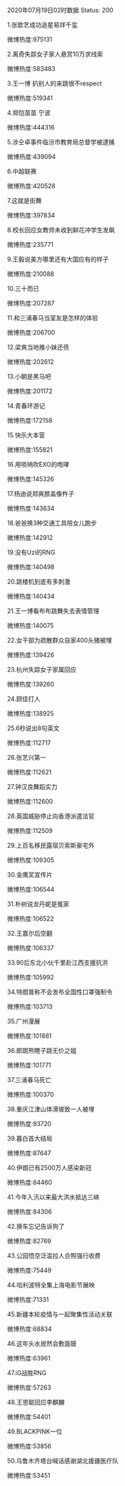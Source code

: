 2020年07月19日02时数据
Status: 200

1.张歆艺成功追星易烊千玺

微博热度:975131

2.离奇失踪女子家人悬赏10万求线索

微博热度:583483

3.王一博 扒别人的来跳很不respect

微博热度:519341

4.郑恺苗苗 宁波

微博热度:444316

5.涉仝卓事件临汾市教育局总督学被逮捕

微博热度:439094

6.中超联赛

微博热度:420528

7.这就是街舞

微博热度:397834

8.校长回应女教师未收到鲜花冲学生发飙

微博热度:235771

9.王毅说美方哪里还有大国应有的样子

微博热度:210088

10.三十而已

微博热度:207287

11.和三浦春马当室友是怎样的体验

微博热度:206700

12.梁爽当地推小妹还债

微博热度:202612

13.小朝是黑马吧

微博热度:201172

14.青春环游记

微博热度:172158

15.快乐大本营

微博热度:155821

16.用唢呐吹EXO的咆哮

微博热度:145326

17.杨迪说郑爽膝盖像杵子

微博热度:143634

18.爸爸换3种交通工具陪女儿跑步

微博热度:142912

19.没有Uzi的RNG

微博热度:140498

20.跳楼机到底有多刺激

微博热度:140434

21.王一博看布布跳舞失去表情管理

微博热度:140075

22.女干部为疏散群众自家400头猪被埋

微博热度:139426

23.杭州失踪女子家属回应

微博热度:139260

24.顾佳打人

微博热度:138925

25.6秒说出8句英文

微博热度:112717

26.张艺兴第一

微博热度:112621

27.钟汉良舞蹈实力

微博热度:112600

28.英国威胁停止向香港派遣法官

微博热度:112509

29.上百名移民露宿贝索斯豪宅外

微博热度:109305

30.金鹰奖宣传片

微博热度:106544

31.朴树说龙丹妮是冤家

微博热度:106522

32.王嘉尔后空翻

微博热度:106337

33.90后东北小伙千里赴江西支援抗洪

微博热度:105992

34.特朗普称不会发布全国性口罩强制令

微博热度:103713

35.广州漫展

微博热度:101881

36.郎朗熊瞎子跳无价之姐

微博热度:101771

37.三浦春马死亡

微博热度:100370

38.重庆江津山体滑坡致一人被埋

微博热度:93720

39.暮白首大结局

微博热度:87647

40.伊朗已有2500万人感染新冠

微博热度:84460

41.今年入汛以来最大洪水抵达三峡

微博热度:84306

42.换车忘记告诉狗了

微博热度:82769

43.公园悟空泛滥拉人合照强行收费

微博热度:75449

44.哈利波特全集上海电影节展映

微博热度:71331

45.新疆本轮疫情与一起聚集性活动关联

微博热度:68834

46.这年头水居然会敷面膜

微博热度:63961

47.iG战胜RNG

微博热度:57263

48.王思聪回应李麒麟

微博热度:54401

49.BLACKPINK一位

微博热度:53856

50.乌鲁木齐塔台喊话感谢湖北援疆医疗队

微博热度:53451

